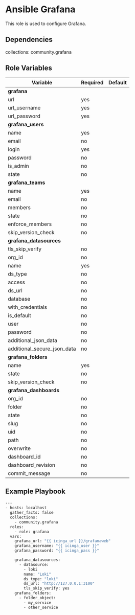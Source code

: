 # Ansible Grafana

This role is used to configure Grafana.

## Dependencies

collections:
community.grafana

## Role Variables

| Variable                    | Required | Default
| ----------------------------| -------- | ---------
| **grafana**
| url                         | yes      |
| url_username                | yes      |
| url_password                | yes      |
| **grafana_users**
| name                        | yes      |
| email                       | no       |
| login                       | yes      |
| password                    | no       |
| is_admin                    | no       |
| state                       | no       |
| **grafana_teams**
| name                        | yes      |
| email                       | no       |
| members                     | no       |
| state                       | no       |
| enforce_members             | no       |
| skip_version_check          | no       |
| **grafana_datasources**
| tls_skip_verify             | no       |
| org_id                      | no       |
| name                        | yes      |
| ds_type                     | no       |
| access                      | no       |
| ds_url                      | no       |
| database                    | no       |
| with_credentials            | no       |
| is_default                  | no       |
| user                        | no       |
| password                    | no       |
| additional_json_data        | no       |
| additional_secure_json_data | no       |
| **grafana_folders**
| name                        | yes      |
| state                       | no       |
| skip_version_check          | no       |
| **grafana_dashboards**
| org_id                      | no       |
| folder                      | no       |
| state                       | no       |
| slug                        | no       |
| uid                         | no       |
| path                        | no       |
| overwrite                   | no       |
| dashboard_id                | no       |
| dashboard_revision          | no       |
| commit_message              | no       |

## Example Playbook

```bash
---
- hosts: localhost
  gather_facts: false
  collections:
    - community.grafana
  roles:
    - role: grafana
  vars:
    grafana_url: "{{ icinga_url }}/grafanaweb"
    grafana_username: "{{ icinga_user }}"
    grafana_password: "{{ icinga_pass }}"

    grafana_datasources:
      - datasource:
        - loki
        name: "Loki"
        ds_type: "loki"
        ds_url: "http://127.0.0.1:3100"
        tls_skip_verify: yes
    grafana_folders:
      - folder_object:
        - my_service
        - other_service
```
